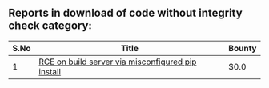 ## Reports in download of code without integrity check category:
| S.No | Title | Bounty |
| ---- | ----- | ------ |
| 1 | [RCE on build server via misconfigured pip install](https://hackerone.com/reports/946409) | $0.0 |